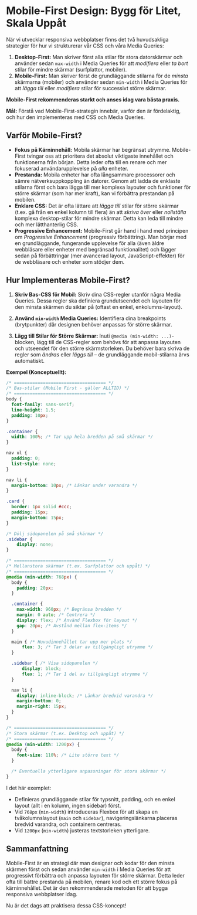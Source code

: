 # Mobile-First Design: Bygg för Litet, Skala Uppåt

När vi utvecklar responsiva webbplatser finns det två huvudsakliga strategier för hur vi strukturerar vår CSS och våra Media Queries:

1.  **Desktop-First:** Man skriver först alla stilar för stora datorskärmar och använder sedan `max-width` i Media Queries för att *modifiera* eller *ta bort* stilar för mindre skärmar (surfplattor, mobiler).
2.  **Mobile-First:** Man skriver först de grundläggande stilarna för de *minsta* skärmarna (mobiler) och använder sedan `min-width` i Media Queries för att *lägga till* eller *modifiera* stilar för successivt större skärmar.

**Mobile-First rekommenderas starkt och anses idag vara bästa praxis.**

**Mål:** Förstå vad Mobile-First-strategin innebär, varför den är fördelaktig, och hur den implementeras med CSS och Media Queries.

## Varför Mobile-First?

*   **Fokus på Kärninnehåll:** Mobila skärmar har begränsat utrymme. Mobile-First tvingar oss att prioritera det absolut viktigaste innehållet och funktionerna från början. Detta leder ofta till en renare och mer fokuserad användarupplevelse på *alla* enheter.
*   **Prestanda:** Mobila enheter har ofta långsammare processorer och sämre nätverksuppkoppling än datorer. Genom att ladda de enklaste stilarna först och bara lägga till mer komplexa layouter och funktioner för större skärmar (som har mer kraft), kan vi förbättra prestandan på mobilen.
*   **Enklare CSS:** Det är ofta lättare att *lägga till* stilar för större skärmar (t.ex. gå från en enkel kolumn till flera) än att *skriva över* eller *nollställa* komplexa desktop-stilar för mindre skärmar. Detta kan leda till mindre och mer lätthanterlig CSS.
*   **Progressive Enhancement:** Mobile-First går hand i hand med principen om *Progressive Enhancement* (progressiv förbättring). Man börjar med en grundläggande, fungerande upplevelse för alla (även äldre webbläsare eller enheter med begränsad funktionalitet) och lägger sedan på förbättringar (mer avancerad layout, JavaScript-effekter) för de webbläsare och enheter som stödjer dem.

## Hur Implementeras Mobile-First?

1.  **Skriv Bas-CSS för Mobil:** Skriv dina CSS-regler utanför några Media Queries. Dessa regler ska definiera grundutseendet och layouten för den minsta skärmen du siktar på (oftast en enkel, enkolumns-layout).

2.  **Använd `min-width` Media Queries:** Identifiera dina breakpoints (brytpunkter) där designen behöver anpassas för större skärmar.

3.  **Lägg till Stilar för Större Skärmar:** Inuti `@media (min-width: ...)`-blocken, lägg till de CSS-regler som behövs för att anpassa layouten och utseendet för den större skärmstorleken. Du behöver bara skriva de regler som *ändras* eller *läggs till* – de grundläggande mobil-stilarna ärvs automatiskt.

**Exempel (Konceptuellt):**

```css
/* =================================== */
/* Bas-stilar (Mobile First - gäller ALLTID) */
/* =================================== */
body {
  font-family: sans-serif;
  line-height: 1.5;
  padding: 10px;
}

.container {
  width: 100%; /* Tar upp hela bredden på små skärmar */
}

nav ul {
  padding: 0;
  list-style: none;
}

nav li {
  margin-bottom: 10px; /* Länkar under varandra */
}

.card {
  border: 1px solid #ccc;
  padding: 15px;
  margin-bottom: 15px;
}

/* Dölj sidopanelen på små skärmar */
.sidebar {
    display: none;
}

/* =================================== */
/* Mellanstora skärmar (t.ex. Surfplattor och uppåt) */
/* =================================== */
@media (min-width: 768px) {
  body {
    padding: 20px;
  }

  .container {
    max-width: 960px; /* Begränsa bredden */
    margin: 0 auto; /* Centrera */
    display: flex; /* Använd Flexbox för layout */
    gap: 20px; /* Avstånd mellan flex-items */
  }

  main { /* Huvudinnehållet tar upp mer plats */
      flex: 3; /* Tar 3 delar av tillgängligt utrymme */
  }

  .sidebar { /* Visa sidopanelen */
      display: block;
      flex: 1; /* Tar 1 del av tillgängligt utrymme */
  }

  nav li {
    display: inline-block; /* Länkar bredvid varandra */
    margin-bottom: 0;
    margin-right: 15px;
  }
}

/* =================================== */
/* Stora skärmar (t.ex. Desktop och uppåt) */
/* =================================== */
@media (min-width: 1200px) {
  body {
    font-size: 110%; /* Lite större text */
  }

  /* Eventuella ytterligare anpassningar för stora skärmar */
}
```

I det här exemplet:

*   Definieras grundläggande stilar för typsnitt, padding, och en enkel layout (allt i en kolumn, ingen sidebar) först.
*   Vid `768px` (`min-width`) introduceras Flexbox för att skapa en tvåkolumnslayout (`main` och `sidebar`), navigeringslänkarna placeras bredvid varandra, och containern centreras.
*   Vid `1200px` (`min-width`) justeras textstorleken ytterligare.

## Sammanfattning

Mobile-First är en strategi där man designar och kodar för den minsta skärmen först och sedan använder `min-width` i Media Queries för att progressivt förbättra och anpassa layouten för större skärmar. Detta leder ofta till bättre prestanda på mobilen, renare kod och ett större fokus på kärninnehållet. Det är den rekommenderade metoden för att bygga responsiva webbplatser idag.

Nu är det dags att praktisera dessa CSS-koncept!
